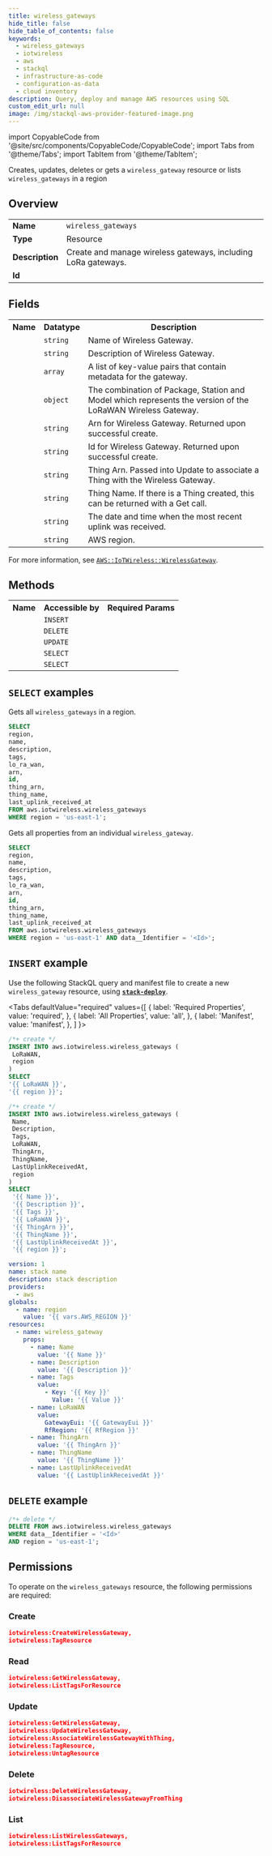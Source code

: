 ```yaml
---
title: wireless_gateways
hide_title: false
hide_table_of_contents: false
keywords:
  - wireless_gateways
  - iotwireless
  - aws
  - stackql
  - infrastructure-as-code
  - configuration-as-data
  - cloud inventory
description: Query, deploy and manage AWS resources using SQL
custom_edit_url: null
image: /img/stackql-aws-provider-featured-image.png
---
```


import CopyableCode from '@site/src/components/CopyableCode/CopyableCode';
import Tabs from '@theme/Tabs';
import TabItem from '@theme/TabItem';

Creates, updates, deletes or gets a <code>wireless_gateway</code> resource or lists <code>wireless_gateways</code> in a region

## Overview
<table>
<tbody>
<tr><td><b>Name</b></td><td><code>wireless_gateways</code></td></tr>
<tr><td><b>Type</b></td><td>Resource</td></tr>
<tr><td><b>Description</b></td><td>Create and manage wireless gateways, including LoRa gateways.</td></tr>
<tr><td><b>Id</b></td><td><CopyableCode code="aws.iotwireless.wireless_gateways" /></td></tr>
</tbody>
</table>

## Fields
<table>
<tbody>
<tr><th>Name</th><th>Datatype</th><th>Description</th></tr><tr><td><CopyableCode code="name" /></td><td><code>string</code></td><td>Name of Wireless Gateway.</td></tr>
<tr><td><CopyableCode code="description" /></td><td><code>string</code></td><td>Description of Wireless Gateway.</td></tr>
<tr><td><CopyableCode code="tags" /></td><td><code>array</code></td><td>A list of key-value pairs that contain metadata for the gateway.</td></tr>
<tr><td><CopyableCode code="lo_ra_wan" /></td><td><code>object</code></td><td>The combination of Package, Station and Model which represents the version of the LoRaWAN Wireless Gateway.</td></tr>
<tr><td><CopyableCode code="arn" /></td><td><code>string</code></td><td>Arn for Wireless Gateway. Returned upon successful create.</td></tr>
<tr><td><CopyableCode code="id" /></td><td><code>string</code></td><td>Id for Wireless Gateway. Returned upon successful create.</td></tr>
<tr><td><CopyableCode code="thing_arn" /></td><td><code>string</code></td><td>Thing Arn. Passed into Update to associate a Thing with the Wireless Gateway.</td></tr>
<tr><td><CopyableCode code="thing_name" /></td><td><code>string</code></td><td>Thing Name. If there is a Thing created, this can be returned with a Get call.</td></tr>
<tr><td><CopyableCode code="last_uplink_received_at" /></td><td><code>string</code></td><td>The date and time when the most recent uplink was received.</td></tr>
<tr><td><CopyableCode code="region" /></td><td><code>string</code></td><td>AWS region.</td></tr>
</tbody>
</table>

For more information, see <a href="https://docs.aws.amazon.com/AWSCloudFormation/latest/UserGuide/aws-resource-iotwireless-wirelessgateway.html"><code>AWS::IoTWireless::WirelessGateway</code></a>.

## Methods

<table>
<tbody>
  <tr>
    <th>Name</th>
    <th>Accessible by</th>
    <th>Required Params</th>
  </tr>
  <tr>
    <td><CopyableCode code="create_resource" /></td>
    <td><code>INSERT</code></td>
    <td><CopyableCode code="LoRaWAN, region" /></td>
  </tr>
  <tr>
    <td><CopyableCode code="delete_resource" /></td>
    <td><code>DELETE</code></td>
    <td><CopyableCode code="data__Identifier, region" /></td>
  </tr>
  <tr>
    <td><CopyableCode code="update_resource" /></td>
    <td><code>UPDATE</code></td>
    <td><CopyableCode code="data__Identifier, data__PatchDocument, region" /></td>
  </tr>
  <tr>
    <td><CopyableCode code="list_resources" /></td>
    <td><code>SELECT</code></td>
    <td><CopyableCode code="region" /></td>
  </tr>
  <tr>
    <td><CopyableCode code="get_resource" /></td>
    <td><code>SELECT</code></td>
    <td><CopyableCode code="data__Identifier, region" /></td>
  </tr>
</tbody>
</table>

## `SELECT` examples
Gets all <code>wireless_gateways</code> in a region.
```sql
SELECT
region,
name,
description,
tags,
lo_ra_wan,
arn,
id,
thing_arn,
thing_name,
last_uplink_received_at
FROM aws.iotwireless.wireless_gateways
WHERE region = 'us-east-1';
```
Gets all properties from an individual <code>wireless_gateway</code>.
```sql
SELECT
region,
name,
description,
tags,
lo_ra_wan,
arn,
id,
thing_arn,
thing_name,
last_uplink_received_at
FROM aws.iotwireless.wireless_gateways
WHERE region = 'us-east-1' AND data__Identifier = '<Id>';
```

## `INSERT` example

Use the following StackQL query and manifest file to create a new <code>wireless_gateway</code> resource, using [__`stack-deploy`__](https://pypi.org/project/stack-deploy/).

<Tabs
    defaultValue="required"
    values={[
      { label: 'Required Properties', value: 'required', },
      { label: 'All Properties', value: 'all', },
      { label: 'Manifest', value: 'manifest', },
    ]
}>
<TabItem value="required">

```sql
/*+ create */
INSERT INTO aws.iotwireless.wireless_gateways (
 LoRaWAN,
 region
)
SELECT 
'{{ LoRaWAN }}',
'{{ region }}';
```
</TabItem>
<TabItem value="all">

```sql
/*+ create */
INSERT INTO aws.iotwireless.wireless_gateways (
 Name,
 Description,
 Tags,
 LoRaWAN,
 ThingArn,
 ThingName,
 LastUplinkReceivedAt,
 region
)
SELECT 
 '{{ Name }}',
 '{{ Description }}',
 '{{ Tags }}',
 '{{ LoRaWAN }}',
 '{{ ThingArn }}',
 '{{ ThingName }}',
 '{{ LastUplinkReceivedAt }}',
 '{{ region }}';
```
</TabItem>
<TabItem value="manifest">

```yaml
version: 1
name: stack name
description: stack description
providers:
  - aws
globals:
  - name: region
    value: '{{ vars.AWS_REGION }}'
resources:
  - name: wireless_gateway
    props:
      - name: Name
        value: '{{ Name }}'
      - name: Description
        value: '{{ Description }}'
      - name: Tags
        value:
          - Key: '{{ Key }}'
            Value: '{{ Value }}'
      - name: LoRaWAN
        value:
          GatewayEui: '{{ GatewayEui }}'
          RfRegion: '{{ RfRegion }}'
      - name: ThingArn
        value: '{{ ThingArn }}'
      - name: ThingName
        value: '{{ ThingName }}'
      - name: LastUplinkReceivedAt
        value: '{{ LastUplinkReceivedAt }}'

```
</TabItem>
</Tabs>

## `DELETE` example

```sql
/*+ delete */
DELETE FROM aws.iotwireless.wireless_gateways
WHERE data__Identifier = '<Id>'
AND region = 'us-east-1';
```

## Permissions

To operate on the <code>wireless_gateways</code> resource, the following permissions are required:

### Create
```json
iotwireless:CreateWirelessGateway,
iotwireless:TagResource
```

### Read
```json
iotwireless:GetWirelessGateway,
iotwireless:ListTagsForResource
```

### Update
```json
iotwireless:GetWirelessGateway,
iotwireless:UpdateWirelessGateway,
iotwireless:AssociateWirelessGatewayWithThing,
iotwireless:TagResource,
iotwireless:UntagResource
```

### Delete
```json
iotwireless:DeleteWirelessGateway,
iotwireless:DisassociateWirelessGatewayFromThing
```

### List
```json
iotwireless:ListWirelessGateways,
iotwireless:ListTagsForResource
```
